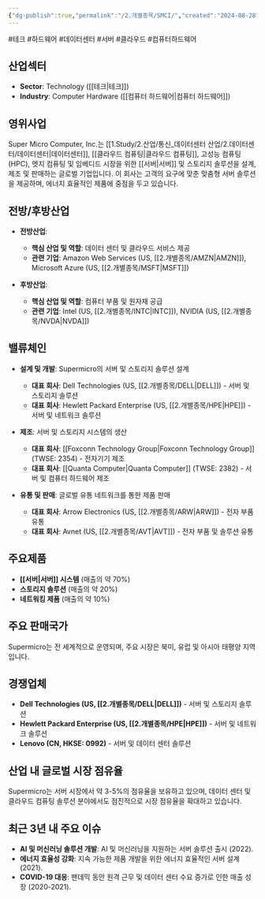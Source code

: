 ```yaml
---
{"dg-publish":true,"permalink":"/2.개별종목/SMCI/","created":"2024-08-28T13:58:21.694+09:00","updated":"2025-06-03T20:06:01.225+09:00"}
---
```


#테크 #하드웨어 #데이터센터 #서버 #클라우드 #컴퓨터하드웨어

## 산업섹터

- **Sector**: Technology ([[테크\|테크]])
- **Industry**: Computer Hardware ([[컴퓨터 하드웨어\|컴퓨터 하드웨어]])

## 영위사업

Super Micro Computer, Inc.는 [[1.Study/2.산업/통신_데이터센터 산업/2.데이터센터/데이터센터\|데이터센터]], [[클라우드 컴퓨팅\|클라우드 컴퓨팅]], 고성능 컴퓨팅(HPC), 엣지 컴퓨팅 및 임베디드 시장을 위한 [[서버\|서버]] 및 스토리지 솔루션을 설계, 제조 및 판매하는 글로벌 기업입니다. 이 회사는 고객의 요구에 맞춘 맞춤형 서버 솔루션을 제공하며, 에너지 효율적인 제품에 중점을 두고 있습니다.

## 전방/후방산업

- **전방산업**:
    
    - **핵심 산업 및 역할**: 데이터 센터 및 클라우드 서비스 제공
    - **관련 기업**: Amazon Web Services (US, [[2.개별종목/AMZN\|AMZN]]), Microsoft Azure (US, [[2.개별종목/MSFT\|MSFT]])
    
- **후방산업**:
    
    - **핵심 산업 및 역할**: 컴퓨터 부품 및 원자재 공급
    - **관련 기업**: Intel (US, [[2.개별종목/INTC\|INTC]]), NVIDIA (US, [[2.개별종목/NVDA\|NVDA]])
    

## 밸류체인

- **설계 및 개발**: Supermicro의 서버 및 스토리지 솔루션 설계
    
    - **대표 회사**: Dell Technologies (US, [[2.개별종목/DELL\|DELL]]) - 서버 및 스토리지 솔루션
    - **대표 회사**: Hewlett Packard Enterprise (US, [[2.개별종목/HPE\|HPE]]) - 서버 및 네트워크 솔루션
- **제조**: 서버 및 스토리지 시스템의 생산
    
    - **대표 회사**: [[Foxconn Technology Group\|Foxconn Technology Group]] (TWSE: 2354) - 전자기기 제조
    - **대표 회사**: [[Quanta Computer\|Quanta Computer]] (TWSE: 2382) - 서버 및 컴퓨터 하드웨어 제조

- **유통 및 판매**: 글로벌 유통 네트워크를 통한 제품 판매
    
    - **대표 회사**: Arrow Electronics (US, [[2.개별종목/ARW\|ARW]]) - 전자 부품 유통
    - **대표 회사**: Avnet (US, [[2.개별종목/AVT\|AVT]]) - 전자 부품 및 솔루션 유통

## 주요제품

- **[[서버\|서버]] 시스템** (매출의 약 70%)
- **스토리지 솔루션** (매출의 약 20%)
- **네트워킹 제품** (매출의 약 10%)

## 주요 판매국가

Supermicro는 전 세계적으로 운영되며, 주요 시장은 북미, 유럽 및 아시아 태평양 지역입니다.

## 경쟁업체

- **Dell Technologies (US, [[2.개별종목/DELL\|DELL]])** - 서버 및 스토리지 솔루션
- **Hewlett Packard Enterprise (US, [[2.개별종목/HPE\|HPE]])** - 서버 및 네트워크 솔루션
- **Lenovo (CN, HKSE: 0992)** - 서버 및 데이터 센터 솔루션

## 산업 내 글로벌 시장 점유율

Supermicro는 서버 시장에서 약 3-5%의 점유율을 보유하고 있으며, 데이터 센터 및 클라우드 컴퓨팅 솔루션 분야에서도 점진적으로 시장 점유율을 확대하고 있습니다.

## 최근 3년 내 주요 이슈

- **AI 및 머신러닝 솔루션 개발**: AI 및 머신러닝을 지원하는 서버 솔루션 출시 (2022).
- **에너지 효율성 강화**: 지속 가능한 제품 개발을 위한 에너지 효율적인 서버 설계 (2021).
- **COVID-19 대응**: 팬데믹 동안 원격 근무 및 데이터 센터 수요 증가로 인한 매출 성장 (2020-2021).